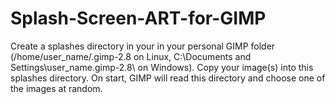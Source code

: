 # Splash-Screen-ART-for-GIMP
Create a splashes directory in your in your personal GIMP folder (/home/user_name/.gimp-2.8 on Linux, C:\Documents and Settings\user_name\.gimp-2.8\ on Windows).
Copy your image(s) into this splashes directory. On start, GIMP will read this directory and choose one of the images at random.
